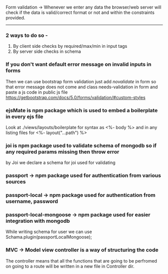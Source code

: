 Form validation -> Whenever we enter any data the browser/web server will check if the data is valid/correct format or not
and within the constraints provided.

---

### 2 ways to do so -

1. By client side checks by required/max/min in input tags
2. By server side checks in schema

### If you don't want default error message on invalid inputs in forms

Then we can use bootstrap form validation just add _novalidate_ in form so that error message does not come and class needs-validation in form and paste a js code in public js file
https://getbootstrap.com/docs/5.0/forms/validation/#custom-styles

### ejsMate is npm package which is used to embed a boilerplate in every ejs file

Look at ./views/layouts/boilerplate for syntax as <%- body %> and in any listing files for <%- layout("...path") %>


### joi is npm package used to validate schema of mongodb so if any required params missing then throw error
by Joi we declare a schema for joi used for validating


### passport -> npm package used for authentication from various sources
### passport-local -> npm package used for authentication from username, password

### passport-local-mongoose -> npm package used for easier integration with mongodb
While writing schema for user we can use Schama.plugin(passportLocalMongoose);

### MVC -> Model view controller is a way of structuring the code
The controller means that all the functions that are going to be perfromed on going to a route will be written in a new file in Controller dir.
